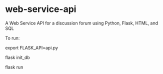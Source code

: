 # web-service-api
A Web Service API for a discussion forum using Python, Flask, HTML, and SQL

To run:

export FLASK_API=api.py

flask init_db

flask run
